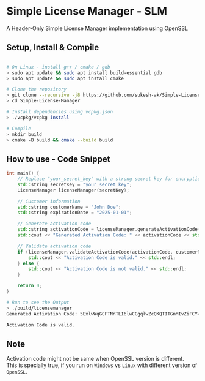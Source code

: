 # Simple License Manager - SLM
A Header-Only Simple License Manager implementation using OpenSSL

## Setup, Install & Compile
```bash

# On Linux - install g++ / cmake / gdb
> sudo apt update && sudo apt install build-essential gdb  
> sudo apt update && sudo apt install cmake

# Clone the repository
> git clone --recursive -j8 https://github.com/sukesh-ak/Simple-License-Manager.git
> cd Simple-License-Manager

# Install dependencies using vcpkg.json
> ./vcpkg/vcpkg install

# Compile
> mkdir build 
> cmake -B build && cmake --build build

```

## How to use - Code Snippet
```c++
int main() {
    // Replace "your_secret_key" with a strong secret key for encryption
    std::string secretKey = "your_secret_key";
    LicenseManager licenseManager(secretKey);

    // Customer information
    std::string customerName = "John Doe";
    std::string expirationDate = "2025-01-01";

    // Generate activation code
    std::string activationCode = licenseManager.generateActivationCode(customerName, expirationDate);
    std::cout << "Generated Activation Code: " << activationCode << std::endl;

    // Validate activation code
    if (licenseManager.validateActivationCode(activationCode, customerName, expirationDate)) {
        std::cout << "Activation Code is valid." << std::endl;
    } else {
        std::cout << "Activation Code is not valid." << std::endl;
    }

    return 0;
}
```

```bash
# Run to see the Output
> ./build/licensemanager 
Generated Activation Code: 5ExlwWqGCFTNnTLI6lwCCgqlwZcQKQTITGnMIvZiFCY=

Activation Code is valid.
```

## Note
Activation code might not be same when OpenSSL version is different.  
This is specially true, if you run on `Windows` vs `Linux` with different version of `OpenSSL`.